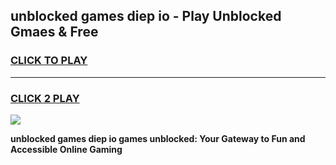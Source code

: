 
## unblocked games diep io - Play Unblocked Gmaes & Free
<h3>
<a href="https://premium.freeplayer.one?title=unblocked_games_diep_io&ref=20F">CLICK TO PLAY</a></h3>
<hr>

<h3>
<a href="https://premium.freeplayer.one?title=unblocked_games_diep_io&ref=20F">CLICK 2 PLAY</a>
  
</h3>

<a href="https://premium.freeplayer.one?title=unblocked_games_diep_io&ref=20F/"><img src="https://clearcache.store/games.png"></a>


**unblocked games diep io games unblocked: Your Gateway to Fun and Accessible Online Gaming**
